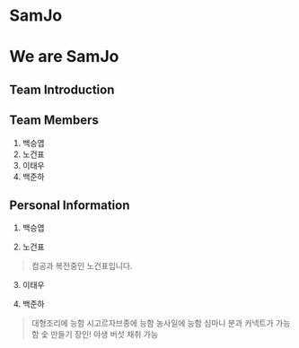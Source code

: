 # SamJo

We are SamJo
============
## Team Introduction
>
>
>
>
## Team Members
1. 백승엽
2. 노건표
3. 이태우
4. 백준하

## Personal Information
1. 백승엽
>
>
>
>
>
>
2. 노건표
>컴공과 복전중인 노건표입니다.
>
>
>
>
>
3. 이태우
>
>
>
>
>
>
4. 백준하
> 대형조리에 능함
> 시고르자브종에 능함
> 농사일에 능함
> 심마니 분과 커넥트가 가능함
> 숯 만들기 장인!
> 야생 버섯 채취 가능
